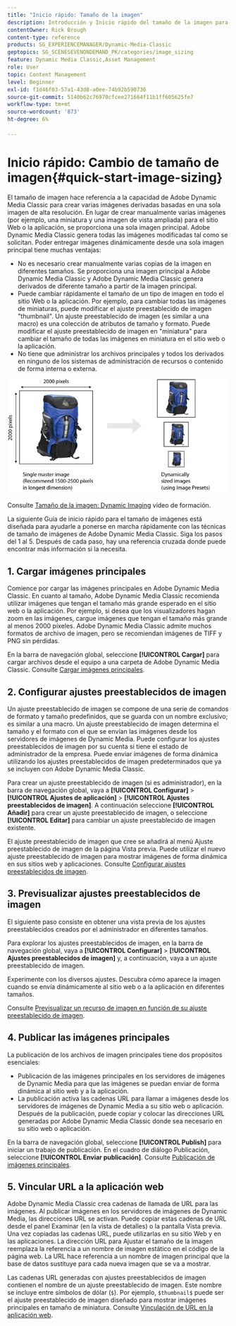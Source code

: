```yaml
---
title: "Inicio rápido: Tamaño de la imagen"
description: Introducción y Inicio rápido del tamaño de la imagen para ayudarle a ponerse en marcha rápidamente con las técnicas de tamaño de imagen en Adobe Dynamic Media Classic.
contentOwner: Rick Brough
content-type: reference
products: SG_EXPERIENCEMANAGER/Dynamic-Media-Classic
geptopics: SG_SCENESEVENONDEMAND_PK/categories/image_sizing
feature: Dynamic Media Classic,Asset Management
role: User
topic: Content Management
level: Beginner
exl-id: f1d46f03-57a1-43d8-a0ee-74b92b590736
source-git-commit: 5140b62c76970cfcee271664f11b1ff605625fe7
workflow-type: tm+mt
source-wordcount: '873'
ht-degree: 6%

---
```


# Inicio rápido: Cambio de tamaño de imagen{#quick-start-image-sizing}

El tamaño de imagen hace referencia a la capacidad de Adobe Dynamic Media Classic para crear varias imágenes derivadas basadas en una sola imagen de alta resolución. En lugar de crear manualmente varias imágenes (por ejemplo, una miniatura y una imagen de vista ampliada) para el sitio Web o la aplicación, se proporciona una sola imagen principal. Adobe Dynamic Media Classic genera todas las imágenes modificadas tal como se solicitan. Poder entregar imágenes dinámicamente desde una sola imagen principal tiene muchas ventajas:

* No es necesario crear manualmente varias copias de la imagen en diferentes tamaños. Se proporciona una imagen principal a Adobe Dynamic Media Classic y Adobe Dynamic Media Classic genera derivados de diferente tamaño a partir de la imagen principal.
* Puede cambiar rápidamente el tamaño de un tipo de imagen en todo el sitio Web o la aplicación. Por ejemplo, para cambiar todas las imágenes de miniaturas, puede modificar el ajuste preestablecido de imagen &quot;thumbnail&quot;. Un ajuste preestablecido de imagen (es similar a una macro) es una colección de atributos de tamaño y formato. Puede modificar el ajuste preestablecido de imagen en &quot;miniatura&quot; para cambiar el tamaño de todas las imágenes en miniatura en el sitio web o la aplicación.
* No tiene que administrar los archivos principales y todos los derivados en ninguno de los sistemas de administración de recursos o contenido de forma interna o externa.

![Puede crear varias imágenes derivadas con un tamaño diferente desde el mismo archivo principal de alta resolución.](/help/using/assets/is_derivative_sizes_popup.png)

Consulte [Tamaño de la imagen: Dynamic Imaging](https://s7d5.scene7.com/s7viewers/html5/VideoViewer.html?videoserverurl=https://s7d5.scene7.com/is/content/&amp;emailurl=https://s7d5.scene7.com/s7/emailFriend&amp;serverUrl=https://s7d5.scene7.com/is/image/&amp;config=Scene7SharedAssets/Universal_HTML5_Video&amp;contenturl=https://s7d5.scene7.com/skins/&amp;asset=S7tutorials/557_Image%20Sizing_converted%20renamed_Dynamic%20Imaging-AVS) vídeo de formación.

La siguiente Guía de inicio rápido para el tamaño de imágenes está diseñada para ayudarle a ponerse en marcha rápidamente con las técnicas de tamaño de imágenes de Adobe Dynamic Media Classic. Siga los pasos del 1 al 5. Después de cada paso, hay una referencia cruzada donde puede encontrar más información si la necesita.

## 1. Cargar imágenes principales

Comience por cargar las imágenes principales en Adobe Dynamic Media Classic. En cuanto al tamaño, Adobe Dynamic Media Classic recomienda utilizar imágenes que tengan el tamaño más grande esperado en el sitio web o la aplicación. Por ejemplo, si desea que los visualizadores hagan zoom en las imágenes, cargue imágenes que tengan el tamaño más grande al menos 2000 píxeles. Adobe Dynamic Media Classic admite muchos formatos de archivo de imagen, pero se recomiendan imágenes de TIFF y PNG sin pérdidas.

En la barra de navegación global, seleccione **[!UICONTROL Cargar]** para cargar archivos desde el equipo a una carpeta de Adobe Dynamic Media Classic. Consulte [Cargar imágenes principales](uploading-master-images.md#uploading_master_images).

## 2. Configurar ajustes preestablecidos de imagen

Un ajuste preestablecido de imagen se compone de una serie de comandos de formato y tamaño predefinidos, que se guarda con un nombre exclusivo; es similar a una macro. Un ajuste preestablecido de imagen determina el tamaño y el formato con el que se envían las imágenes desde los servidores de imágenes de Dynamic Media. Puede configurar los ajustes preestablecidos de imagen por su cuenta si tiene el estado de administrador de la empresa. Puede enviar imágenes de forma dinámica utilizando los ajustes preestablecidos de imagen predeterminados que ya se incluyen con Adobe Dynamic Media Classic.

Para crear un ajuste preestablecido de imagen (si es administrador), en la barra de navegación global, vaya a **[!UICONTROL Configurar]** > **[!UICONTROL Ajustes de aplicación]** > **[!UICONTROL Ajustes preestablecidos de imagen]**. A continuación seleccione **[!UICONTROL Añadir]** para crear un ajuste preestablecido de imagen, o seleccione **[!UICONTROL Editar]** para cambiar un ajuste preestablecido de imagen existente.

El ajuste preestablecido de imagen que cree se añadirá al menú Ajuste preestablecido de imagen de la página Vista previa. Puede utilizar el nuevo ajuste preestablecido de imagen para mostrar imágenes de forma dinámica en sus sitios web y aplicaciones. Consulte [Configurar ajustes preestablecidos de imagen](setting-image-presets.md#setting_up_image_presets).

## 3. Previsualizar ajustes preestablecidos de imagen

El siguiente paso consiste en obtener una vista previa de los ajustes preestablecidos creados por el administrador en diferentes tamaños. 

Para explorar los ajustes preestablecidos de imagen, en la barra de navegación global, vaya a **[!UICONTROL Configurar]** > **[!UICONTROL Ajustes preestablecidos de imagen]** y, a continuación, vaya a un ajuste preestablecido de imagen.

Experimente con los diversos ajustes. Descubra cómo aparece la imagen cuando se envía dinámicamente al sitio web o a la aplicación en diferentes tamaños.

Consulte [Previsualizar un recurso de imagen en función de su ajuste preestablecido de imagen](previewing-asset.md#previewing_an_image_asset_based_on_its_image_preset).

## 4. Publicar las imágenes principales

La publicación de los archivos de imagen principales tiene dos propósitos esenciales:

* Publicación de las imágenes principales en los servidores de imágenes de Dynamic Media para que las imágenes se puedan enviar de forma dinámica al sitio web y a la aplicación.
* La publicación activa las cadenas URL para llamar a imágenes desde los servidores de imágenes de Dynamic Media a su sitio web o aplicación. Después de la publicación, puede copiar y colocar las direcciones URL generadas por Adobe Dynamic Media Classic donde sea necesario en su sitio web o aplicación.

En la barra de navegación global, seleccione **[!UICONTROL Publish]** para iniciar un trabajo de publicación. En el cuadro de diálogo Publicación, seleccione **[!UICONTROL Enviar publicación]**. Consulte [Publicación de imágenes principales](publishing-master-images.md#publishing_master_images).

## 5. Vincular URL a la aplicación web

Adobe Dynamic Media Classic crea cadenas de llamada de URL para las imágenes. Al publicar imágenes en los servidores de imágenes de Dynamic Media, las direcciones URL se activan. Puede copiar estas cadenas de URL desde el panel Examinar (en la vista de detalles) o la pantalla Vista previa. Una vez copiadas las cadenas URL, puede utilizarlas en su sitio Web y en las aplicaciones. La dirección URL para Ajustar el tamaño de la imagen reemplaza la referencia a un nombre de imagen estático en el código de la página web. La URL hace referencia a un nombre de imagen principal que la base de datos sustituye para cada nueva imagen que se va a mostrar.

Las cadenas URL generadas con ajustes preestablecidos de imagen contienen el nombre de un ajuste preestablecido de imagen. Este nombre se incluye entre símbolos de dólar (`$`). Por ejemplo, `$thumbnail$` puede ser el ajuste preestablecido de imagen diseñado para mostrar imágenes principales en tamaño de miniatura. Consulte [Vinculación de URL en la aplicación web](linking-urls-web-application.md#linking_urls_to_your_web_application).
